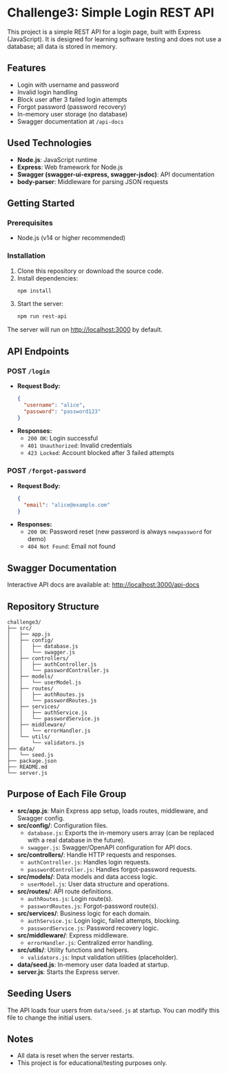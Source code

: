 # Challenge3: Simple Login REST API

This project is a simple REST API for a login page, built with Express (JavaScript). It is designed for learning software testing and does not use a database; all data is stored in memory.

## Features
- Login with username and password
- Invalid login handling
- Block user after 3 failed login attempts
- Forgot password (password recovery)
- In-memory user storage (no database)
- Swagger documentation at `/api-docs`

## Used Technologies
- **Node.js**: JavaScript runtime
- **Express**: Web framework for Node.js
- **Swagger (swagger-ui-express, swagger-jsdoc)**: API documentation
- **body-parser**: Middleware for parsing JSON requests

## Getting Started

### Prerequisites
- Node.js (v14 or higher recommended)

### Installation
1. Clone this repository or download the source code.
2. Install dependencies:
   ```bash
   npm install
   ```
3. Start the server:
   ```bash
   npm run rest-api
   ```

The server will run on [http://localhost:3000](http://localhost:3000) by default.

## API Endpoints

### POST `/login`
- **Request Body:**
  ```json
  {
    "username": "alice",
    "password": "password123"
  }
  ```
- **Responses:**
  - `200 OK`: Login successful
  - `401 Unauthorized`: Invalid credentials
  - `423 Locked`: Account blocked after 3 failed attempts

### POST `/forgot-password`
- **Request Body:**
  ```json
  {
    "email": "alice@example.com"
  }
  ```
- **Responses:**
  - `200 OK`: Password reset (new password is always `newpassword` for demo)
  - `404 Not Found`: Email not found

## Swagger Documentation

Interactive API docs are available at: [http://localhost:3000/api-docs](http://localhost:3000/api-docs)

## Repository Structure

```
challenge3/
├── src/
│   ├── app.js
│   ├── config/
│   │   ├── database.js
│   │   └── swagger.js
│   ├── controllers/
│   │   ├── authController.js
│   │   └── passwordController.js
│   ├── models/
│   │   └── userModel.js
│   ├── routes/
│   │   ├── authRoutes.js
│   │   └── passwordRoutes.js
│   ├── services/
│   │   ├── authService.js
│   │   └── passwordService.js
│   ├── middleware/
│   │   └── errorHandler.js
│   └── utils/
│       └── validators.js
├── data/
│   └── seed.js
├── package.json
├── README.md
└── server.js
```

## Purpose of Each File Group

- **src/app.js**: Main Express app setup, loads routes, middleware, and Swagger config.
- **src/config/**: Configuration files.
  - `database.js`: Exports the in-memory users array (can be replaced with a real database in the future).
  - `swagger.js`: Swagger/OpenAPI configuration for API docs.
- **src/controllers/**: Handle HTTP requests and responses.
  - `authController.js`: Handles login requests.
  - `passwordController.js`: Handles forgot-password requests.
- **src/models/**: Data models and data access logic.
  - `userModel.js`: User data structure and operations.
- **src/routes/**: API route definitions.
  - `authRoutes.js`: Login route(s).
  - `passwordRoutes.js`: Forgot-password route(s).
- **src/services/**: Business logic for each domain.
  - `authService.js`: Login logic, failed attempts, blocking.
  - `passwordService.js`: Password recovery logic.
- **src/middleware/**: Express middleware.
  - `errorHandler.js`: Centralized error handling.
- **src/utils/**: Utility functions and helpers.
  - `validators.js`: Input validation utilities (placeholder).
- **data/seed.js**: In-memory user data loaded at startup.
- **server.js**: Starts the Express server.

## Seeding Users

The API loads four users from `data/seed.js` at startup. You can modify this file to change the initial users.

## Notes
- All data is reset when the server restarts.
- This project is for educational/testing purposes only. 